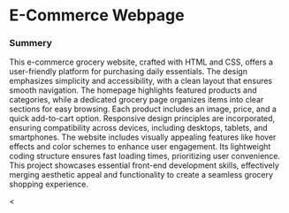<h1>
  E-Commerce Webpage
</h1>
<h3>
  Summery 
</h3>
<p>
  This e-commerce grocery website, crafted with HTML and CSS, offers a user-friendly platform for purchasing daily essentials. The design emphasizes simplicity and accessibility, with a clean layout that ensures smooth navigation. The homepage highlights featured products and categories, while a dedicated grocery page organizes items into clear sections for easy browsing. Each product includes an image, price, and a quick add-to-cart option. Responsive design principles are incorporated, ensuring compatibility across devices, including desktops, tablets, and smartphones. The website includes visually appealing features like hover effects and color schemes to enhance user engagement. Its lightweight coding structure ensures fast loading times, prioritizing user convenience. This project showcases essential front-end development skills, effectively merging aesthetic appeal and functionality to create a seamless grocery shopping experience.
</p>
<
